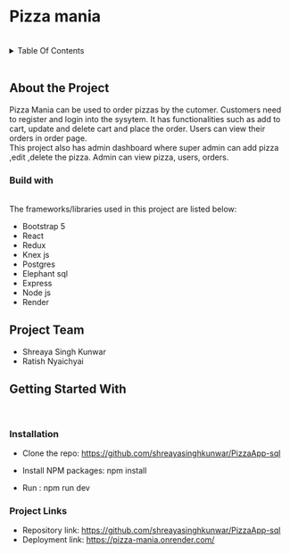 # Pizza mania
<br>
<details>
<summary>Table Of Contents</summary>

<ol>

<li>About the project
<ul><li>Build with</li></ul>
</li>
<li>Project Team</li>

<li>Getting Started With

<ul><li>Installation</li></ul>
</li>
</li>
<li>List of Figures
<ul><li>Usecase Diagram</li></ul>
<ul><li>ER Diagram</li></ul></li>

</li>
<li>Project Links
<ul><li>Repository link</li></ul>
<ul><li>Deployed Project link</li></ul></li>

</li>
</ol>

</details>
<br>

## About the Project
<p>Pizza Mania can be used to order pizzas by the cutomer.
Customers need to register and login into the sysytem. It has functionalities such as add to cart, update and delete cart and place the order. 
Users can view their orders in order page.<br>
This project also has admin dashboard where super admin can add pizza ,edit ,delete the pizza. Admin can view pizza, users, orders.
 </p>
 
 ### Build with 
 <br>The frameworks/libraries used in this project are listed below:
 - Bootstrap 5
 - React
 - Redux
 - Knex js
 - Postgres
 - Elephant sql
 - Express
 - Node js
 - Render
 
 ## Project Team
 - Shreaya Singh Kunwar
 - Ratish Nyaichyai
 
 ## Getting Started With
 <br>
 
 ### Installation
 
 - Clone the repo: https://github.com/shreayasinghkunwar/PizzaApp-sql

 - Install NPM packages: npm install
 
 - Run : npm run dev
 
 
 
 ### Project Links
 - Repository link: https://github.com/shreayasinghkunwar/PizzaApp-sql
 -  Deployment link: https://pizza-mania.onrender.com/
 
 
 
 

 



